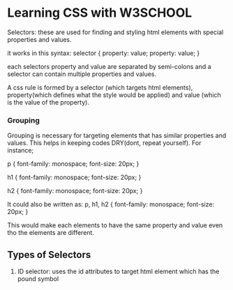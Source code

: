 # Learning CSS with W3SCHOOL

Selectors:
these are used for finding and styling html elements with special properties and values.

it works in this syntax:
selector {
property: value; property: value;
}

each selectors property and value are separated by semi-colons and a selector can contain multiple properties and values.

A css rule is formed by a selector (which targets html elements), property(which defines what the style would be applied) and value (which is the value of the property).

### Grouping

Grouping is necessary for targeting elements that has similar properties and values. This helps in keeping codes DRY(dont, repeat yourself). For instance;

p {
font-family: monospace;
font-size: 20px;
}

h1 {
font-family: monospace;
font-size: 20px;
}

h2 {
font-family: monospace;
font-size: 20px;
}

It could also be written as:
p, h1, h2 {
font-family: monospace;
font-size: 20px;
}

This would make each elements to have the same property and value even tho the elements are different.

## Types of Selectors

1. ID selector: uses the id attributes to target html element which has the pound symbol
